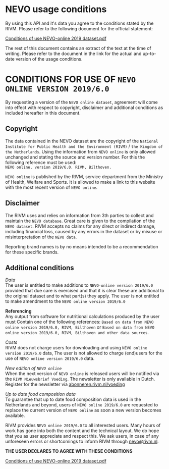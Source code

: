# NEVO usage conditions
By using this API and it's data you agree to the conditions stated by the RIVM. 
Please refer to the following document for the official statement:

[Conditions of use NEVO-online 2019 dataset.pdf](https://www.rivm.nl/documenten/conditions-for-use-of-nevo-online-version-201960)

The rest of this document contains an extract of the text at the time of writing. 
Please refer to the document in the link for the actual and up-to-date version of 
the usage conditions. 

# CONDITIONS FOR USE OF `NEVO ONLINE VERSION 2019/6.0`
By requesting a version of the `NEVO online dataset`, agreement will come into
effect with respect to copyright, disclaimer and additional conditions as
included hereafter in this document.

## Copyright
The data contained in the NEVO dataset are the copyright of the `National Institute
for Public Health and the Environment (RIVM)` / `the Kingdom of the Netherlands`.
Using the information from `NEVO online` is only allowed unchanged and stating
the source and version number. For this the following reference must be used:  
`NEVO online, version 2019/6.0. RIVM, Bilthoven.`

`NEVO online` is published by the RIVM, service department from the Ministry of
Health, Welfare and Sports. It is allowed to make a link to this website with the
most recent version of `NEVO online`.

## Disclaimer
The RIVM uses and relies on information from 3th parties to collect and maintain
the `NEVO database`. Great care is given to the compilation of the `NEVO dataset`.
RIVM accepts no claims for any direct or indirect damage, including financial loss,
caused by any errors in the dataset or by misuse or misinterpretation of the
`NEVO data`.

Reporting brand names is by no means intended to be a recommendation for
these specific brands.

## Additional conditions

_Data_  
The user is entitled to make additions to `NEVO-online version 2019/6.0`
provided that due care is exercised and that it is clear these are additional to
the original dataset and to what part(s) they apply. The user is not entitled to
make amendment to the `NEVO online version 2019/6.0`

__Referencing__  
Any output from software for nutritional calculations produced by the user must
Contain one of the following references:
`Based on data from NEVO online version 2019/6.0, RIVM, Bilthoven` or `Based on
data from NEVO online version 2019/6.0, RIVM, Bilthoven and other data
sources`.

_Costs_  
RIVM does not charge users for downloading and using `NEVO online version
2019/6.0` data, The user is not allowed to charge (end)users for the use of
`NEVO online version 2019/6.0` data.

_New edition of `NEVO online`_  
When the next version of `NEVO online` is released users will be notified via the
`RIVM Nieuwsbrief Voeding`. The newsletter is only available in Dutch.
Register for the newsletter via [abonneren.rivm.nl/voeding](https://www.rivm.nl/abonneren/nieuwsbrief-voeding)

_Up to date food composition data_  
To guarantee that up to date food composition data is used in the Netherlands
and beyond, users of `NEVO online 2019/6.0` are requested to replace the
current version of `NEVO online` as soon a new version becomes available.

RIVM provides `NEVO online 2019/6.0` to all interested users. Many hours of
work has gone into both the content and the technical layout. We do hope that
you as user appreciate and respect this. We ask users, in case of any
unforeseen errors or shortcomings to inform RIVM through [nevo@rivm.nl](mailto:nevo@rivm.nl).

**THE USER DECLARES TO AGREE WITH THESE CONDITIONS**

[Conditions of use NEVO-online 2019 dataset.pdf](https://www.rivm.nl/documenten/conditions-for-use-of-nevo-online-version-201960)